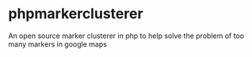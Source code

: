 phpmarkerclusterer
==================

An open source marker clusterer in php to help solve the problem of too many markers in google maps